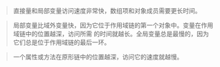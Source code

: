 >直接量和局部变量访问速度非常快，数组项和对象成员需要更长时间。

>局部变量比域外变量快，因为它位于作用域链的第一个对象中。变量在作用域链中的位置越深，访问所需
 的时间就越长。全局变量总是最慢的，因为它们总是位于作用域链的最后一环。

>一个属性或方法在原形链中的位置越深，访问它的速度就越慢。
